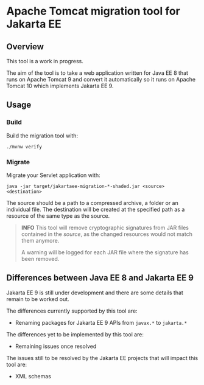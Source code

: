 # Apache Tomcat migration tool for Jakarta EE

## Overview

This tool is a work in progress.

The aim of the tool is to take a web application written for Java EE 8 that
runs on Apache Tomcat 9 and convert it automatically so it runs on Apache
Tomcat 10 which implements Jakarta EE 9.

## Usage

### Build

Build the migration tool with:

    ./mvnw verify

### Migrate

Migrate your Servlet application with:

    java -jar target/jakartaee-migration-*-shaded.jar <source> <destination>

The source should be a path to a compressed archive, a folder or an individual
file. The destination will be created at the specified path as a resource of
the same type as the source.

> **INFO**
> This tool will remove cryptographic signatures from JAR files contained
> in the *source*, as the changed resources would not match them anymore.
>
> A warning will be logged for each JAR file where the signature has been removed.

## Differences between Java EE 8 and Jakarta EE 9

Jakarta EE 9 is still under development and there are some details that remain
to be worked out.

The differences currently supported by this tool are:

* Renaming packages for Jakarta EE 9 APIs from `javax.*` to `jakarta.*`

The differences yet to be implemented by this tool are:

* Remaining issues once resolved

The issues still to be resolved by the Jakarta EE projects that will impact
this tool are:

* XML schemas

